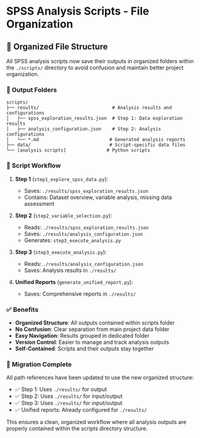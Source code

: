 # SPSS Analysis Scripts - File Organization

## 📁 Organized File Structure

All SPSS analysis scripts now save their outputs in organized folders within the `./scripts/` directory to avoid confusion and maintain better project organization.

### 🎯 Output Folders

```
scripts/
├── results/                           # Analysis results and configurations
│   ├── spss_exploration_results.json  # Step 1: Data exploration results
│   ├── analysis_configuration.json    # Step 2: Analysis configurations
│   └── *.md                          # Generated analysis reports
├── data/                             # Script-specific data files
└── [analysis scripts]               # Python scripts
```

### 📝 Script Workflow

1. **Step 1** (`step1_explore_spss_data.py`):
   - Saves: `./results/spss_exploration_results.json`
   - Contains: Dataset overview, variable analysis, missing data assessment

2. **Step 2** (`step2_variable_selection.py`):
   - Reads: `./results/spss_exploration_results.json`
   - Saves: `./results/analysis_configuration.json`
   - Generates: `step3_execute_analysis.py`

3. **Step 3** (`step3_execute_analysis.py`):
   - Reads: `./results/analysis_configuration.json`
   - Saves: Analysis results in `./results/`

4. **Unified Reports** (`generate_unified_report.py`):
   - Saves: Comprehensive reports in `./results/`

### ✅ Benefits

- **Organized Structure**: All outputs contained within scripts folder
- **No Confusion**: Clear separation from main project data folder
- **Easy Navigation**: Results grouped in dedicated folder
- **Version Control**: Easier to manage and track analysis outputs
- **Self-Contained**: Scripts and their outputs stay together

### 🔄 Migration Complete

All path references have been updated to use the new organized structure:
- ✅ Step 1: Uses `./results/` for output
- ✅ Step 2: Uses `./results/` for input/output
- ✅ Step 3: Uses `./results/` for input/output
- ✅ Unified reports: Already configured for `./results/`

This ensures a clean, organized workflow where all analysis outputs are properly contained within the scripts directory structure.
